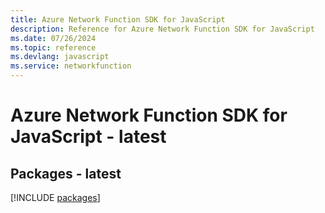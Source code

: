 ```yaml
---
title: Azure Network Function SDK for JavaScript
description: Reference for Azure Network Function SDK for JavaScript
ms.date: 07/26/2024
ms.topic: reference
ms.devlang: javascript
ms.service: networkfunction
---
```

# Azure Network Function SDK for JavaScript - latest
## Packages - latest
[!INCLUDE [packages](network-function-index.md)]